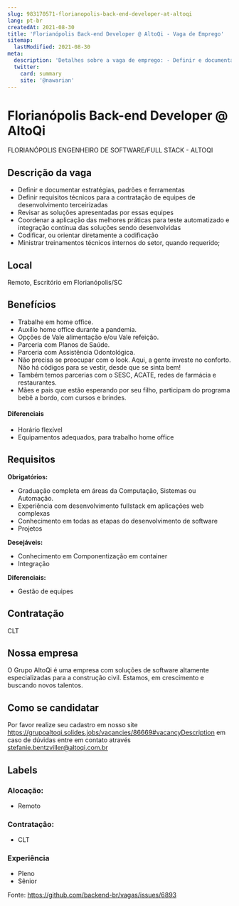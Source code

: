 ```yaml
---
slug: 983170571-florianopolis-back-end-developer-at-altoqi
lang: pt-br
createdAt: 2021-08-30
title: 'Florianópolis Back-end Developer @ AltoQi - Vaga de Emprego'
sitemap:
  lastModified: 2021-08-30
meta:
  description: 'Detalhes sobre a vaga de emprego: - Definir e documentar estratégias, padrões e ferramentas - Definir requisitos técnicos para a contratação de equipes de desenvolvimento terceirizadas - Revisar as soluções apresentadas por essas equipes - Coordenar a aplicação das melhores práticas para teste automatizado e integração contínua das soluções sendo desenvolvidas - Codificar, ou orientar diretamente a codificação - Ministrar treinamentos técnicos internos do setor, quando requerido;'
  twitter:
    card: summary
    site: '@nawarian'
---
```


# Florianópolis Back-end Developer @ AltoQi

 FLORIANÓPOLIS ENGENHEIRO DE SOFTWARE/FULL STACK - ALTOQI

## Descrição da vaga
- Definir e documentar estratégias, padrões e ferramentas
- Definir requisitos técnicos para a contratação de equipes de desenvolvimento terceirizadas
- Revisar as soluções apresentadas por essas equipes
- Coordenar a aplicação das melhores práticas para teste automatizado e integração contínua das soluções sendo desenvolvidas
- Codificar, ou orientar diretamente a codificação
- Ministrar treinamentos técnicos internos do setor, quando requerido;

## Local

Remoto, Escritório em Florianópolis/SC

## Benefícios

- Trabalhe em home office.
- Auxílio home office durante a pandemia.
- Opções de Vale alimentação e/ou Vale refeição.
- Parceria com Planos de Saúde.
- Parceria com Assistência Odontológica.
- Não precisa se preocupar com o look. Aqui, a gente investe no conforto. Não há códigos para se vestir, desde que se sinta bem!
- Também temos parcerias com o SESC, ACATE, redes de farmácia e restaurantes.
- Mães e pais que estão esperando por seu filho, participam do programa bebê a bordo, com cursos e brindes.

#### Diferenciais

- Horário flexível
- Equipamentos adequados, para trabalho home office

## Requisitos

**Obrigatórios:**
- Graduação completa em áreas da Computação, Sistemas ou Automação.
- Experiência com desenvolvimento fullstack em aplicações web complexas
- Conhecimento em todas as etapas do desenvolvimento de software
- Projetos

**Desejáveis:**
- Conhecimento em Componentização em container
- Integração

**Diferenciais:**
- Gestão de equipes

## Contratação

CLT 

## Nossa empresa

O Grupo AltoQi é uma empresa com soluções de software altamente especializadas para a construção civil. Estamos, em crescimento e buscando novos talentos. 

## Como se candidatar

Por favor realize seu cadastro em nosso site https://grupoaltoqi.solides.jobs/vacancies/86669#vacancyDescription em caso de dúvidas entre em contato através stefanie.bentzviller@altoqi.com.br

## Labels

### Alocação:
- Remoto

### Contratação:
- CLT
### Experiência
- Pleno
- Sênior


Fonte: https://github.com/backend-br/vagas/issues/6893